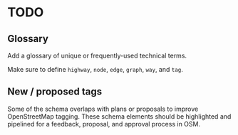# TODO

## Glossary

Add a glossary of unique or frequently-used technical terms.

Make sure to define `highway`, `node`, `edge`, `graph`, `way`, and `tag`.

## New / proposed tags

Some of the schema overlaps with plans or proposals to improve OpenStreetMap tagging.
These schema elements should be highlighted and pipelined for a feedback, proposal,
and approval process in OSM.
